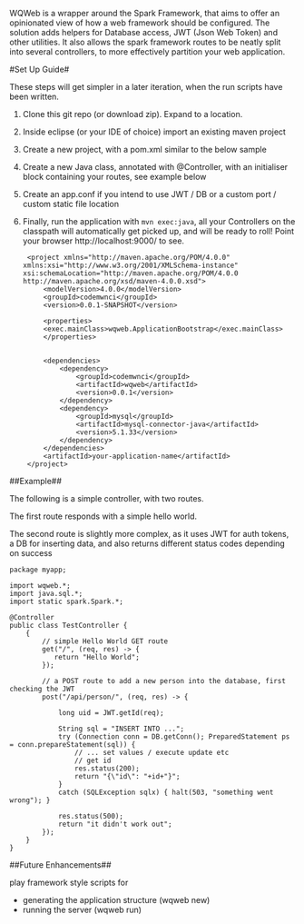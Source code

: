 WQWeb is a wrapper around the Spark Framework, that aims to offer an opinionated view of how a web framework should be configured. The solution adds helpers for Database access, JWT (Json Web Token) and other utilities. It also allows the spark framework routes to be neatly split into several controllers, to more effectively partition your web application.

#Set Up Guide#

These steps will get simpler in a later iteration, when the run scripts have been written. 

1. Clone this git repo (or download zip). Expand to a location.
2. Inside eclipse (or your IDE of choice) import an existing maven project
3. Create a new project, with a pom.xml similar to the below sample
4. Create a new Java class, annotated with @Controller, with an initialiser block containing your routes, see example below
5. Create an app.conf if you intend to use JWT / DB or a custom port / custom static file location      
6. Finally, run the application with `mvn exec:java`, all your Controllers on the classpath will automatically get picked up, and will be ready to roll! Point your browser http://localhost:9000/ to see.
 

        <project xmlns="http://maven.apache.org/POM/4.0.0" xmlns:xsi="http://www.w3.org/2001/XMLSchema-instance" xsi:schemaLocation="http://maven.apache.org/POM/4.0.0 http://maven.apache.org/xsd/maven-4.0.0.xsd">
            <modelVersion>4.0.0</modelVersion>
            <groupId>codemwnci</groupId>
            <version>0.0.1-SNAPSHOT</version>
              
            <properties>
  	        <exec.mainClass>wqweb.ApplicationBootstrap</exec.mainClass>
            </properties>

            
            <dependencies>
                <dependency>
                    <groupId>codemwnci</groupId>
                    <artifactId>wqweb</artifactId>
                    <version>0.0.1</version>
                </dependency>
                <dependency>
                    <groupId>mysql</groupId>
                    <artifactId>mysql-connector-java</artifactId>
                    <version>5.1.33</version>
                </dependency>				
            </dependencies>	
            <artifactId>your-application-name</artifactId>
        </project>  


##Example##

The following is a simple controller, with two routes. 

The first route responds with a simple hello world. 

The second route is slightly more complex, as it uses JWT for auth tokens, a DB for inserting data, and also returns different status codes depending on success

    package myapp;

    import wqweb.*;
    import java.sql.*;
    import static spark.Spark.*;

    @Controller
    public class TestController {
        {			
            // simple Hello World GET route
            get("/", (req, res) -> { 
               return "Hello World";
            });
		
			// a POST route to add a new person into the database, first checking the JWT
			post("/api/person/", (req, res) -> {
				
				long uid = JWT.getId(req);
				
	            String sql = "INSERT INTO ...";
	            try (Connection conn = DB.getConn(); PreparedStatement ps = conn.prepareStatement(sql)) {
	                // ... set values / execute update etc
	                // get id
	                res.status(200);
	                return "{\"id\": "+id+"}";
	            }
	            catch (SQLException sqlx) {	halt(503, "something went wrong"); }	
	            
                res.status(500);
                return "it didn't work out";
	        });
	    }
    }





##Future Enhancements##

play framework style scripts for
 
 - generating the application structure (wqweb new)
 - running the server (wqweb run)

 
